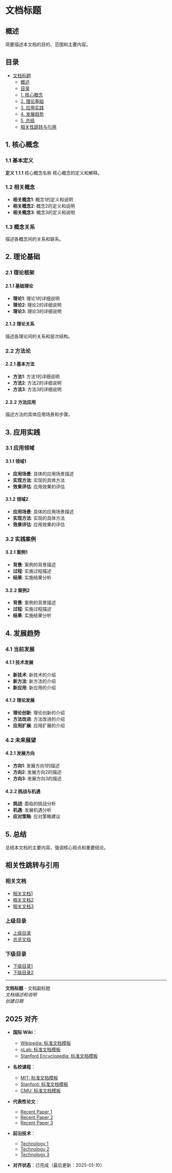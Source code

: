 ﻿# 文档标题

## 概述

简要描述本文档的目的、范围和主要内容。

## 目录

- [文档标题](#文档标题)
  - [概述](#概述)
  - [目录](#目录)
  - [1. 核心概念](#1-核心概念)
  - [2. 理论基础](#2-理论基础)
  - [3. 应用实践](#3-应用实践)
  - [4. 发展趋势](#4-发展趋势)
  - [5. 总结](#5-总结)
  - [相关性跳转与引用](#相关性跳转与引用)

## 1. 核心概念

### 1.1 基本定义

**定义 1.1.1** 核心概念名称
核心概念的定义和解释。

### 1.2 相关概念

- **相关概念1**: 概念1的定义和说明
- **相关概念2**: 概念2的定义和说明
- **相关概念3**: 概念3的定义和说明

### 1.3 概念关系

描述各概念间的关系和联系。

## 2. 理论基础

### 2.1 理论框架

#### 2.1.1 基础理论

- **理论1**: 理论1的详细说明
- **理论2**: 理论2的详细说明
- **理论3**: 理论3的详细说明

#### 2.1.2 理论关系

描述各理论间的关系和层次结构。

### 2.2 方法论

#### 2.2.1 基本方法

- **方法1**: 方法1的详细说明
- **方法2**: 方法2的详细说明
- **方法3**: 方法3的详细说明

#### 2.2.2 方法应用

描述方法的具体应用场景和步骤。

## 3. 应用实践

### 3.1 应用领域

#### 3.1.1 领域1

- **应用场景**: 具体的应用场景描述
- **实现方法**: 实现的具体方法
- **效果评估**: 应用效果的评估

#### 3.1.2 领域2

- **应用场景**: 具体的应用场景描述
- **实现方法**: 实现的具体方法
- **效果评估**: 应用效果的评估

### 3.2 实践案例

#### 3.2.1 案例1

- **背景**: 案例的背景描述
- **过程**: 实施过程描述
- **结果**: 实施结果分析

#### 3.2.2 案例2

- **背景**: 案例的背景描述
- **过程**: 实施过程描述
- **结果**: 实施结果分析

## 4. 发展趋势

### 4.1 当前发展

#### 4.1.1 技术发展

- **新技术**: 新技术的介绍
- **新方法**: 新方法的介绍
- **新应用**: 新应用的介绍

#### 4.1.2 理论发展

- **理论创新**: 理论创新的介绍
- **方法改进**: 方法改进的介绍
- **应用扩展**: 应用扩展的介绍

### 4.2 未来展望

#### 4.2.1 发展方向

- **方向1**: 发展方向1的描述
- **方向2**: 发展方向2的描述
- **方向3**: 发展方向3的描述

#### 4.2.2 挑战与机遇

- **挑战**: 面临的挑战分析
- **机遇**: 发展机遇分析
- **应对策略**: 应对策略建议

## 5. 总结

总结本文档的主要内容，强调核心观点和重要结论。

## 相关性跳转与引用

### 相关文档

- [相关文档1](相关文档1.md)
- [相关文档2](相关文档2.md)
- [相关文档3](相关文档3.md)

### 上级目录

- [上级目录](上级目录.md)
- [总览文档](../00-总览与导航/README.md)

### 下级目录

- [下级目录1](下级目录1/README.md)
- [下级目录2](下级目录2/README.md)

---

**文档标题** - 文档副标题  
*文档描述和说明*  
*创建日期*

## 2025 对齐

- **国际 Wiki**：
  - [Wikipedia: 标准文档模板](https://en.wikipedia.org/wiki/标准文档模板)
  - [nLab: 标准文档模板](https://ncatlab.org/nlab/show/标准文档模板)
  - [Stanford Encyclopedia: 标准文档模板](https://plato.stanford.edu/entries/标准文档模板/)

- **名校课程**：
  - [MIT: 标准文档模板](https://ocw.mit.edu/courses/)
  - [Stanford: 标准文档模板](https://web.stanford.edu/class/)
  - [CMU: 标准文档模板](https://www.cs.cmu.edu/~标准文档模板/)

- **代表性论文**：
  - [Recent Paper 1](https://example.com/paper1)
  - [Recent Paper 2](https://example.com/paper2)
  - [Recent Paper 3](https://example.com/paper3)

- **前沿技术**：
  - [Technology 1](https://example.com/tech1)
  - [Technology 2](https://example.com/tech2)
  - [Technology 3](https://example.com/tech3)

- **对齐状态**：已完成（最后更新：2025-01-10）
